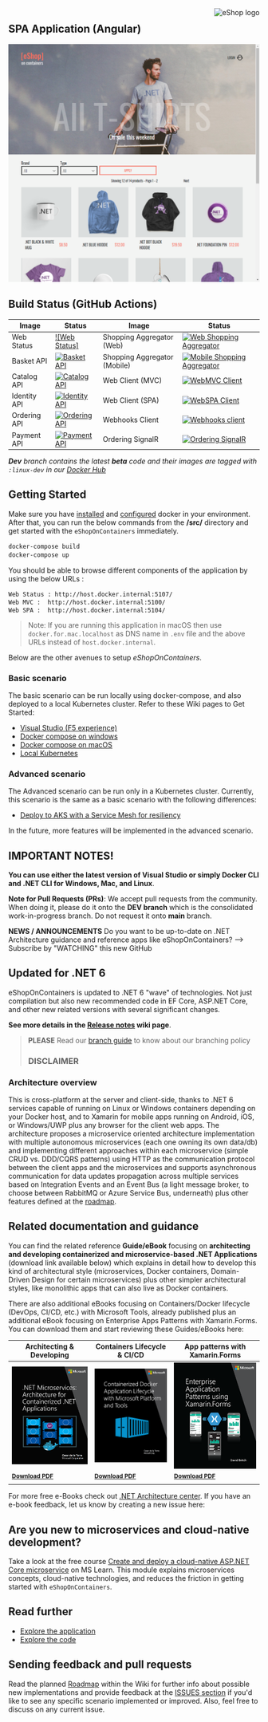 <a href="https://dot.net/architecture">
   <img src="https://raw.githubusercontent.com/dotnet-architecture/eShopOnContainers/dev/img/eshop_logo.png"alt="eShop logo" title="eShopOnContainers" align="right" height="60" />
</a>

## SPA Application (Angular)

![](img/eshop-spa-app-home.png)

## Build Status (GitHub Actions)

| Image | Status | Image | Status |
| ------------- | ------------- | ------------- | ------------- |
| Web Status |  [![Web Status]](  /actions?query=workflow%3Awebstatus) | Shopping Aggregator (Web) | [![Web Shopping Aggregator](  /workflows/webshoppingagg/badge.svg)](  /actions?query=workflow%3Awebshoppingagg) |
| Basket API | [![Basket API](  /workflows/basket-api/badge.svg?branch=dev)](  /actions?query=workflow%3Abasket-api) | Shopping Aggregator (Mobile) | [![Mobile Shopping Aggregator](  /workflows/mobileshoppingagg/badge.svg?branch=dev)](  /actions?query=workflow%3Amobileshoppingagg) |
| Catalog API | [![Catalog API](  /workflows/catalog-api/badge.svg)](  /actions?query=workflow%3Acatalog-api) | Web Client (MVC) | [![WebMVC Client](  /workflows/webmvc/badge.svg?branch=dev)](  /actions?query=workflow%3Awebmvc) |
|Identity API | [![Identity API](  /workflows/identity-api/badge.svg?branch=dev)](  /actions?query=workflow%3Aidentity-api) | Web Client (SPA) | [![WebSPA Client](  /workflows/webspa/badge.svg?branch=dev)](  /actions?query=workflow%3Awebspa) |
| Ordering API | [![Ordering API](  /workflows/ordering-api/badge.svg?branch=dev)](  /actions?query=workflow%3Aordering-api) | Webhooks Client | [![Webhooks    client](  /workflows/webhooks-client/badge.svg)](  /actions?query=workflow%3Awebhooks-client) |
| Payment API | [![Payment API](  /workflows/payment-api/badge.svg?branch=dev)](  /actions?query=workflow%3Apayment-api) | Ordering SignalR | [![Ordering SignalR](  /workflows/ordering-signalrhub/badge.svg)](  /actions?query=workflow%3Aordering-signalrhub) | |

_**Dev** branch contains the latest **beta** code and their images are tagged with `:linux-dev` in our [Docker Hub](https://hub.docker.com/u/eshop)_

## Getting Started

Make sure you have [installed](https://docs.docker.com/docker-for-windows/install/) and [configured](  /wiki/Windows-setup#configure-docker) docker in your environment. After that, you can run the below commands from the **/src/** directory and get started with the `eShopOnContainers` immediately.

```powershell
docker-compose build
docker-compose up
```

You should be able to browse different components of the application by using the below URLs :

```
Web Status : http://host.docker.internal:5107/
Web MVC :  http://host.docker.internal:5100/
Web SPA :  http://host.docker.internal:5104/
```

>Note: If you are running this application in macOS then use `docker.for.mac.localhost` as DNS name in `.env` file and the above URLs instead of `host.docker.internal`.

Below are the other avenues to setup *eShopOnContainers*.

### Basic scenario

The basic scenario can be run locally using docker-compose, and also deployed to a local Kubernetes cluster. Refer to these Wiki pages to Get Started:


- [Visual Studio (F5 experience)](  /wiki/Windows-setup#optional---use-visual-studio)
- [Docker compose on windows](  /wiki/Windows-setup)
- [Docker compose on macOS](  /wiki/Mac-setup)
- [Local Kubernetes](  /wiki/Deploy-to-Local-Kubernetes)

### Advanced scenario

The Advanced scenario can be run only in a Kubernetes cluster. Currently, this scenario is the same as a basic scenario with the following differences:

- [Deploy to AKS with a Service Mesh for resiliency](  /wiki/Deploy-to-Azure-Kubernetes-Service-(AKS))

In the future, more features will be implemented in the advanced scenario.


## IMPORTANT NOTES!

**You can use either the latest version of Visual Studio or simply Docker CLI and .NET CLI for Windows, Mac, and Linux**.

**Note for Pull Requests (PRs)**: We accept pull requests from the community. When doing it, please do it onto the **DEV branch** which is the consolidated work-in-progress branch. Do not request it onto **main** branch.

**NEWS / ANNOUNCEMENTS**
Do you want to be up-to-date on .NET Architecture guidance and reference apps like eShopOnContainers? --> Subscribe by "WATCHING" this new GitHub
## Updated for .NET 6

eShopOnContainers is updated to .NET 6 "wave" of technologies. Not just compilation but also new recommended code in EF Core, ASP.NET Core, and other new related versions with several significant changes.

**See more details in the [Release notes](  /wiki/Release-notes) wiki page**.

>**PLEASE** Read our [branch guide](./branch-guide.md) to know about our branching policy
>
> ### DISCLAIMER
>

### Architecture overview

This   is cross-platform at the server and client-side, thanks to .NET 6 services capable of running on Linux or Windows containers depending on your Docker host, and to Xamarin for mobile apps running on Android, iOS, or Windows/UWP plus any browser for the client web apps.
The architecture proposes a microservice oriented architecture implementation with multiple autonomous microservices (each one owning its own data/db) and implementing different approaches within each microservice (simple CRUD vs. DDD/CQRS patterns) using HTTP as the communication protocol between the client apps and the microservices and supports asynchronous communication for data updates propagation across multiple services based on Integration Events and an Event Bus (a light message broker, to choose between RabbitMQ or Azure Service Bus, underneath) plus other features defined at the [roadmap](  /wiki/Roadmap).


## Related documentation and guidance

You can find the related reference **Guide/eBook** focusing on **architecting and developing containerized and microservice-based .NET Applications** (download link available below) which explains in detail how to develop this kind of architectural style (microservices, Docker containers, Domain-Driven Design for certain microservices) plus other simpler architectural styles, like monolithic apps that can also live as Docker containers.

There are also additional eBooks focusing on Containers/Docker lifecycle (DevOps, CI/CD, etc.) with Microsoft Tools, already published plus an additional eBook focusing on Enterprise Apps Patterns with Xamarin.Forms.
You can download them and start reviewing these Guides/eBooks here:

| Architecting & Developing | Containers Lifecycle & CI/CD | App patterns with Xamarin.Forms |
| ------------ | ------------|  ------------|
| [![](img/architecture-book-cover-large-we.png)](https://aka.ms/microservicesebook) | [![](img/devops-book-cover-large-we.png)](https://aka.ms/dockerlifecycleebook) | [![](img/xamarin-enterprise-patterns-ebook-cover-large-we.png)](https://aka.ms/xamarinpatternsebook) |
| <sup> <a href='https://aka.ms/microservicesebook'>**Download PDF**</a> </sup>  | <sup> <a href='https://aka.ms/dockerlifecycleebook'>**Download PDF** </a>  </sup> | <sup> <a href='https://aka.ms/xamarinpatternsebook'>**Download PDF**  </a>  </sup> |

For more free e-Books check out [.NET Architecture center](https://dot.net/architecture). If you have an e-book feedback, let us know by creating a new issue here: 

## Are you new to **microservices** and **cloud-native development**? 
Take a look at the free course [Create and deploy a cloud-native ASP.NET Core microservice](https://docs.microsoft.com/en-us/learn/modules/microservices-aspnet-core/) on MS Learn.  This module explains microservices concepts, cloud-native technologies, and reduces the friction in getting started with `eShopOnContainers`.

## Read further

- [Explore the application](  /wiki/Explore-the-application)
- [Explore the code](  /wiki/Explore-the-code)

## Sending feedback and pull requests

Read the planned [Roadmap](  /wiki/Roadmap) within the Wiki for further info about possible new implementations and provide feedback at the [ISSUES section](https://github.com/dotnet/eShopOnContainers/issues) if you'd like to see any specific scenario implemented or improved. Also, feel free to discuss on any current issue.
